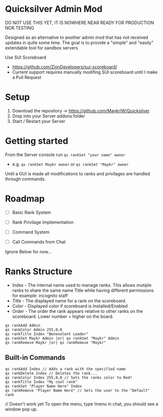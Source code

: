 Quicksilver Admin Mod
=
DO NOT USE THIS YET, IT IS NOWHERE NEAR READY FOR PRODUCTION NOR TESTING

Designed as an alternative to another admin mod that has not received updates in quite some time. The goal is to provide a "simple" and "easily" extendable tool for sandbox servers

Use SUI Scoreboard 
- https://github.com/ZionDevelopers/sui-scoreboard/
- Current support requires manually modifing SUI scoreboard until I make a Pull Request

Setup
======

1. Download the repository -> https://github.com/MaykrIW/Quicksilver
2. Drop into your Server addons folder
3. Start / Restart your Server

Getting started
======

From the Server console run ```qs rankSet "your name" owner```
 - e.g. ```qs rankSet Maykr owner``` or ```qs rankSet "Maykr" owner```

Until a GUI is made all modifications to ranks and privilages are handled through commands.


Roadmap
======
- [ ] Basic Rank System
- [ ] Rank Privilage Implementation 
- [ ] Command System
- [ ] Call Commands from Chat



Ignore Below for now...

Ranks Structure
======
* Index -  The internal name used to manage ranks. This allows mutiple ranks to share the same name Title while having different permissions for example: incognito staff
* Title - The displayed name for a rank on the scoreboard.
* Color - Displayed color if scoreboard is Installed/Enabled
* Order - The order the rank appears relative to other ranks on the scoreboard. Lower number = higher on the board.

```
qs rankAdd Admin
qs rankColor Admin 255,0,0 
qs rankTitle Index "Benevolent Leader" 
qs rankSet Maykr Admin |or| qs rankSet "Maykr" Admin
qs rankRemove Maykr |or| qs rankRemove "Maykr"
```

Built-in Commands
----
```
qs rankAdd Index // Adds a rank with the specified name
qs rankDelete Index // Deletes the rank...
qs rankColor Index 255,0,0 // Sets the ranks color to Red!
qs rankTitle Index "My cool rank" 
qs rankSet "Player Name Here" Index
qs rankRemove "Player Name Here" // Sets the user to the "Default" rank
```


// Doesn't work yet
To open the menu, type !menu in chat, you should see a window pop up.

